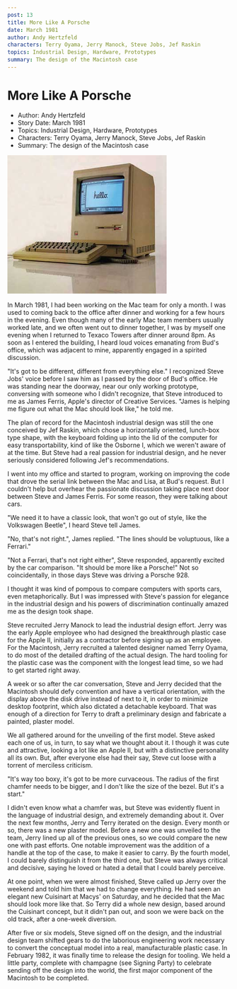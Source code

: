```yaml
---
post: 13
title: More Like A Porsche
date: March 1981
author: Andy Hertzfeld
characters: Terry Oyama, Jerry Manock, Steve Jobs, Jef Raskin
topics: Industrial Design, Hardware, Prototypes
summary: The design of the Macintosh case
---
```


# More Like A Porsche
* Author: Andy Hertzfeld
* Story Date: March 1981
* Topics: Industrial Design, Hardware, Prototypes
* Characters: Terry Oyama, Jerry Manock, Steve Jobs, Jef Raskin
* Summary: The design of the Macintosh case

![The original Macintosh industrial design](images/macintosh_case.jpg) 
    
In March 1981, I had been working on the Mac team for only a month.  I was used to coming back to the office after dinner and working for a few hours in the evening.  Even though many of the early Mac team members usually worked late, and we often went out to dinner together, I was by myself one evening when I returned to Texaco Towers after dinner around 8pm.  As soon as I entered the building, I heard loud voices emanating from Bud's office, which was adjacent to mine, apparently engaged in a spirited discussion.

"It's got to be different, different from everything else." I recognized Steve Jobs' voice before I saw him as I passed by the door of Bud's office.  He was standing near the doorway, near our only working prototype, conversing with someone who I didn't recognize, that Steve introduced to me as James Ferris, Apple's director of Creative Services.  "James is helping me figure out what the Mac should look like," he told me.

The plan of record for the Macintosh industrial design was still the one conceived by Jef Raskin, which chose a horizontally oriented, lunch-box type shape, with the keyboard folding up into the lid of the computer for easy transportability, kind of like the Osborne I, which we weren't aware of at the time. But Steve had a real passion for industrial design, and he never seriously considered following Jef's recommendations.

I went into my office and started to program, working on improving the code that drove the serial link between the Mac and Lisa, at Bud's request.  But I couldn't help but overhear the passionate discussion taking place next door between Steve and James Ferris.  For some reason, they were talking about cars.

"We need it to have a classic look, that won't go out of style, like the Volkswagen Beetle", I heard Steve tell James.

"No, that's not right.", James replied. "The lines should be voluptuous, like a Ferrari."

"Not a Ferrari, that's not right either", Steve responded, apparently excited by the car comparison.  "It should be more like a Porsche!"   Not so coincidentally, in those days Steve was driving a Porsche 928.

I thought it was kind of pompous to compare computers with sports cars, even metaphorically.  But I was impressed with Steve's passion for elegance in the industrial design and his powers of discrimination continually amazed me as the design took shape.

Steve recruited Jerry Manock to lead the industrial design effort.  Jerry was the early Apple employee who had designed the breakthrough plastic case for the Apple II, initially as a contractor before signing up as an employee.  For the Macintosh, Jerry recruited a talented designer named Terry Oyama, to do most of the detailed drafting of the actual design.  The hard tooling for the plastic case was the component with the longest lead time, so we had to get started right away.

A week or so after the car conversation, Steve and Jerry decided that the Macintosh should defy convention and have a vertical orientation, with the display above the disk drive instead of next to it, in order to minimize desktop footprint, which also dictated a detachable keyboard.  That was enough of a direction for Terry to draft a preliminary design and fabricate a painted, plaster model.

We all gathered around for the unveiling of the first model.  Steve asked each one of us, in turn, to say what we thought about it.   I though it was cute and attractive, looking a lot like an Apple II, but with a distinctive personality all its own.  But, after everyone else had their say, Steve cut loose with a torrent of merciless criticism.

"It's way too boxy, it's got to be more curvaceous.  The radius of the first chamfer needs to be bigger, and I don't like the size of the bezel.  But it's a start."

I didn't even know what a chamfer was, but Steve was evidently fluent in the language of industrial design, and extremely demanding about it.   Over the next few months, Jerry and Terry iterated on the design.  Every month or so, there was a new plaster model.  Before a new one was unveiled to the team, Jerry lined up all of the previous ones, so we could compare the new one with past efforts.  One notable improvement was the addition of a handle at the top of the case, to make it easier to carry.   By the fourth model, I could barely distinguish it from the third one, but Steve was always critical and decisive, saying he loved or hated a detail that I could barely perceive.

At one point, when we were almost finished, Steve called up Jerry over the weekend and told him that we had to change everything.   He had seen an elegant new Cuisinart at Macys' on Saturday, and he decided that the Mac should look more like that.   So Terry did a whole new design, based around the Cuisinart concept, but it didn't pan out, and soon we were back on the old track, after a one-week diversion.

After five or six models, Steve signed off on the design, and the industrial design team shifted gears to do the laborious engineering work necessary to convert the conceptual model into a real, manufacturable plastic case.  In February 1982, it was finally time to release the design for tooling.  We held a little party, complete with champagne (see Signing Party) to celebrate sending off the design into the world, the first major component of the Macintosh to be completed.